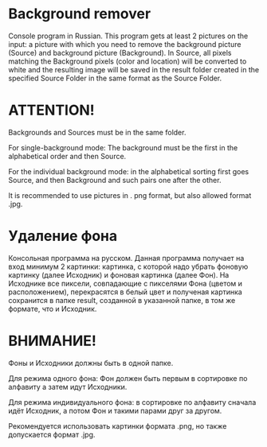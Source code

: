 # Background remover
Console program in Russian.
This program gets at least 2 pictures on the input: a picture with which you need to remove the background picture (Source) and background picture (Background). In Source, all pixels matching the Background pixels (color and location) will be converted to white and the resulting image will be saved in the result folder created in the specified Source Folder in the same format as the Source Folder.

# ATTENTION!
Backgrounds and Sources must be in the same folder.

For single-background mode: The background must be the first in the alphabetical order and then Source.

For the individual background mode: in the alphabetical sorting first goes Source, and then Background and such pairs one after the other.

It is recommended to use pictures in . png format, but also allowed format .jpg.


# Удаление фона
Консольная программа на русском.
Данная программа получает на вход минимум 2 картинки: картинка, с которой надо убрать фоновую картинку (далее Исходник) и фоновая картинка (далее Фон). На Исходнике все пиксели, совпадающие с пикселями Фона (цветом и расположением), перекрасятся в белый цвет и полученая картинка сохранится в папке result, созданной в указанной папке, в том же формате, что и Исходник.

# ВНИМАНИЕ!
Фоны и Исходники должны быть в одной папке.

Для режима одного фона: Фон должен быть первым в сортировке по алфавиту а затем идут Исходники.

Для режима индивидуального фона: в сортировке по алфавиту сначала идёт Исходник, а потом Фон и такими парами друг за другом.

Рекомендуется использовать картинки формата .png, но также допускается формат .jpg.
